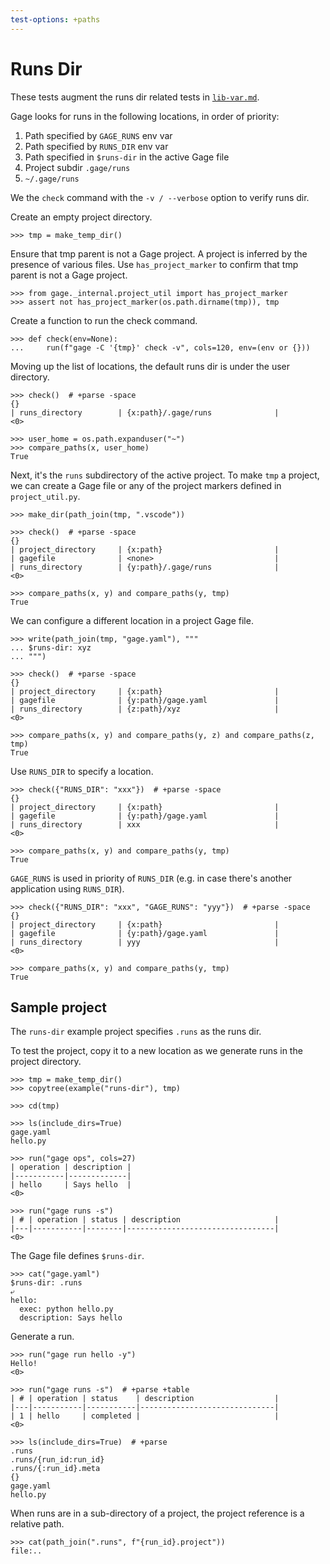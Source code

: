 ```yaml
---
test-options: +paths
---
```


# Runs Dir

These tests augment the runs dir related tests in
[`lib-var.md`](lib-var.md).

Gage looks for runs in the following locations, in order of priority:

1. Path specified by `GAGE_RUNS` env var
2. Path specified by `RUNS_DIR` env var
3. Path specified in `$runs-dir` in the active Gage file
4. Project subdir `.gage/runs`
5. `~/.gage/runs`

We the `check` command with the `-v / --verbose` option to verify runs
dir.

Create an empty project directory.

    >>> tmp = make_temp_dir()

Ensure that tmp parent is not a Gage project. A project is inferred by
the presence of various files. Use `has_project_marker` to confirm that
tmp parent is not a Gage project.

    >>> from gage._internal.project_util import has_project_marker
    >>> assert not has_project_marker(os.path.dirname(tmp)), tmp

Create a function to run the check command.

    >>> def check(env=None):
    ...     run(f"gage -C '{tmp}' check -v", cols=120, env=(env or {}))

Moving up the list of locations, the default runs dir is under the user
directory.

    >>> check()  # +parse -space
    {}
    | runs_directory        | {x:path}/.gage/runs              |
    <0>

    >>> user_home = os.path.expanduser("~")
    >>> compare_paths(x, user_home)
    True

Next, it's the `runs` subdirectory of the active project. To make `tmp`
a project, we can create a Gage file or any of the project markers
defined in `project_util.py`.

    >>> make_dir(path_join(tmp, ".vscode"))

    >>> check()  # +parse -space
    {}
    | project_directory     | {x:path}                         |
    | gagefile              | <none>                           |
    | runs_directory        | {y:path}/.gage/runs              |
    <0>

    >>> compare_paths(x, y) and compare_paths(y, tmp)
    True

We can configure a different location in a project Gage file.

    >>> write(path_join(tmp, "gage.yaml"), """
    ... $runs-dir: xyz
    ... """)

    >>> check()  # +parse -space
    {}
    | project_directory     | {x:path}                         |
    | gagefile              | {y:path}/gage.yaml               |
    | runs_directory        | {z:path}/xyz                     |
    <0>

    >>> compare_paths(x, y) and compare_paths(y, z) and compare_paths(z, tmp)
    True

Use `RUNS_DIR` to specify a location.

    >>> check({"RUNS_DIR": "xxx"})  # +parse -space
    {}
    | project_directory     | {x:path}                         |
    | gagefile              | {y:path}/gage.yaml               |
    | runs_directory        | xxx                              |
    <0>

    >>> compare_paths(x, y) and compare_paths(y, tmp)
    True

`GAGE_RUNS` is used in priority of `RUNS_DIR` (e.g. in case there's
another application using `RUNS_DIR`).

    >>> check({"RUNS_DIR": "xxx", "GAGE_RUNS": "yyy"})  # +parse -space
    {}
    | project_directory     | {x:path}                         |
    | gagefile              | {y:path}/gage.yaml               |
    | runs_directory        | yyy                              |
    <0>

    >>> compare_paths(x, y) and compare_paths(y, tmp)
    True

## Sample project

The `runs-dir` example project specifies `.runs` as the runs dir.

To test the project, copy it to a new location as we generate runs in
the project directory.

    >>> tmp = make_temp_dir()
    >>> copytree(example("runs-dir"), tmp)

    >>> cd(tmp)

    >>> ls(include_dirs=True)
    gage.yaml
    hello.py

    >>> run("gage ops", cols=27)
    | operation | description |
    |-----------|-------------|
    | hello     | Says hello  |
    <0>

    >>> run("gage runs -s")
    | # | operation | status | description                     |
    |---|-----------|--------|---------------------------------|
    <0>

The Gage file defines `$runs-dir`.

    >>> cat("gage.yaml")
    $runs-dir: .runs
    ⤶
    hello:
      exec: python hello.py
      description: Says hello

Generate a run.

    >>> run("gage run hello -y")
    Hello!
    <0>

    >>> run("gage runs -s")  # +parse +table
    | # | operation | status    | description                  |
    |---|-----------|-----------|------------------------------|
    | 1 | hello     | completed |                              |
    <0>

    >>> ls(include_dirs=True)  # +parse
    .runs
    .runs/{run_id:run_id}
    .runs/{:run_id}.meta
    {}
    gage.yaml
    hello.py

When runs are in a sub-directory of a project, the project reference is
a relative path.

    >>> cat(path_join(".runs", f"{run_id}.project"))
    file:..
